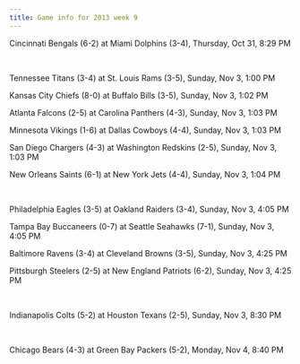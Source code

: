 ```yaml
---
title: Game info for 2013 week 9
---
```

Cincinnati Bengals (6-2) at Miami Dolphins (3-4), Thursday, Oct 31, 8:29 PM


<br/>

Tennessee Titans (3-4) at St. Louis Rams (3-5), Sunday, Nov 3, 1:00 PM

Kansas City Chiefs (8-0) at Buffalo Bills (3-5), Sunday, Nov 3, 1:02 PM

Atlanta Falcons (2-5) at Carolina Panthers (4-3), Sunday, Nov 3, 1:03 PM

Minnesota Vikings (1-6) at Dallas Cowboys (4-4), Sunday, Nov 3, 1:03 PM

San Diego Chargers (4-3) at Washington Redskins (2-5), Sunday, Nov 3, 1:03 PM

New Orleans Saints (6-1) at New York Jets (4-4), Sunday, Nov 3, 1:04 PM


<br/>

Philadelphia Eagles (3-5) at Oakland Raiders (3-4), Sunday, Nov 3, 4:05 PM

Tampa Bay Buccaneers (0-7) at Seattle Seahawks (7-1), Sunday, Nov 3, 4:05 PM

Baltimore Ravens (3-4) at Cleveland Browns (3-5), Sunday, Nov 3, 4:25 PM

Pittsburgh Steelers (2-5) at New England Patriots (6-2), Sunday, Nov 3, 4:25 PM


<br/>

Indianapolis Colts (5-2) at Houston Texans (2-5), Sunday, Nov 3, 8:30 PM


<br/>

Chicago Bears (4-3) at Green Bay Packers (5-2), Monday, Nov 4, 8:40 PM

